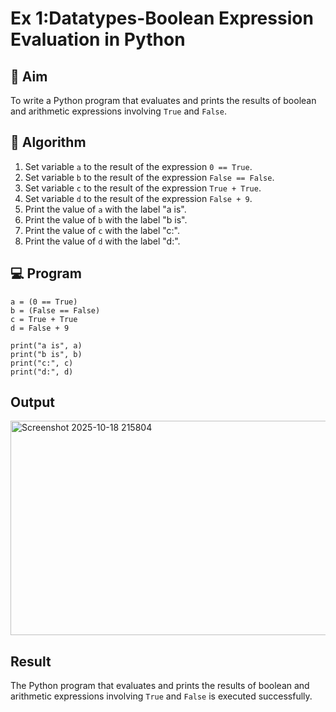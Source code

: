 
# Ex 1:Datatypes-Boolean Expression Evaluation in Python

## 🎯 Aim
To write a Python program that evaluates and prints the results of boolean and arithmetic expressions involving `True` and `False`.

## 🧠 Algorithm
1. Set variable `a` to the result of the expression `0 == True`.
2. Set variable `b` to the result of the expression `False == False`.
3. Set variable `c` to the result of the expression `True + True`.
4. Set variable `d` to the result of the expression `False + 9`.
5. Print the value of `a` with the label "a is".
6. Print the value of `b` with the label "b is".
7. Print the value of `c` with the label "c:".
8. Print the value of `d` with the label "d:".

## 💻 Program
```
a = (0 == True)
b = (False == False)
c = True + True
d = False + 9

print("a is", a)
print("b is", b)
print("c:", c)
print("d:", d)

```

## Output
<img width="1051" height="343" alt="Screenshot 2025-10-18 215804" src="https://github.com/user-attachments/assets/f5c482cf-740b-4e3d-953f-34a5e0ea4b59" />

## Result
The Python program that evaluates and prints the results of boolean and arithmetic expressions involving `True` and `False` is executed successfully.
